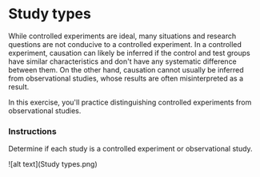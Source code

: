 # Study types
While controlled experiments are ideal, many situations and research questions are not conducive to a controlled experiment. In a controlled experiment, causation can likely be inferred if the control and test groups have similar characteristics and don't have any systematic difference between them. On the other hand, causation cannot usually be inferred from observational studies, whose results are often misinterpreted as a result.

In this exercise, you'll practice distinguishing controlled experiments from observational studies.

### Instructions

Determine if each study is a controlled experiment or observational study.

![alt text](Study types.png)